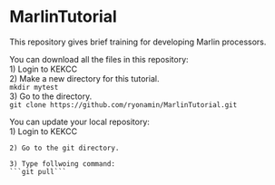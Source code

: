# MarlinTutorial
This repository gives brief training for developing Marlin processors.  

You can download all the files in this repository:  
	1) Login to KEKCC  
	2) Make a new directory for this tutorial.  
		```mkdir mytest```  
	3) Go to the directory.  
		```git clone https://github.com/ryonamin/MarlinTutorial.git```

You can update your local repository:  
	1) Login to KEKCC    

	2) Go to the git directory.  

	3) Type follwoing command:   
	```git pull```  
